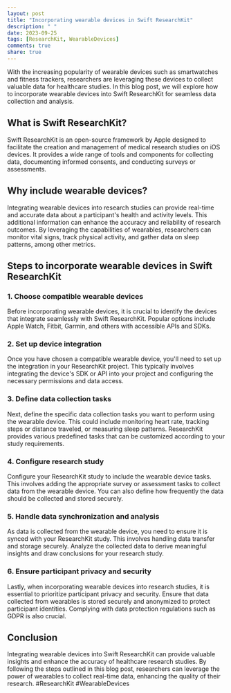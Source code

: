 ```yaml
---
layout: post
title: "Incorporating wearable devices in Swift ResearchKit"
description: " "
date: 2023-09-25
tags: [ResearchKit, WearableDevices]
comments: true
share: true
---
```


With the increasing popularity of wearable devices such as smartwatches and fitness trackers, researchers are leveraging these devices to collect valuable data for healthcare studies. In this blog post, we will explore how to incorporate wearable devices into Swift ResearchKit for seamless data collection and analysis.

## What is Swift ResearchKit?

Swift ResearchKit is an open-source framework by Apple designed to facilitate the creation and management of medical research studies on iOS devices. It provides a wide range of tools and components for collecting data, documenting informed consents, and conducting surveys or assessments.

## Why include wearable devices?

Integrating wearable devices into research studies can provide real-time and accurate data about a participant's health and activity levels. This additional information can enhance the accuracy and reliability of research outcomes. By leveraging the capabilities of wearables, researchers can monitor vital signs, track physical activity, and gather data on sleep patterns, among other metrics.

## Steps to incorporate wearable devices in Swift ResearchKit

### 1. Choose compatible wearable devices

Before incorporating wearable devices, it is crucial to identify the devices that integrate seamlessly with Swift ResearchKit. Popular options include Apple Watch, Fitbit, Garmin, and others with accessible APIs and SDKs.

### 2. Set up device integration

Once you have chosen a compatible wearable device, you'll need to set up the integration in your ResearchKit project. This typically involves integrating the device's SDK or API into your project and configuring the necessary permissions and data access.

### 3. Define data collection tasks

Next, define the specific data collection tasks you want to perform using the wearable device. This could include monitoring heart rate, tracking steps or distance traveled, or measuring sleep patterns. ResearchKit provides various predefined tasks that can be customized according to your study requirements.

### 4. Configure research study

Configure your ResearchKit study to include the wearable device tasks. This involves adding the appropriate survey or assessment tasks to collect data from the wearable device. You can also define how frequently the data should be collected and stored securely.

### 5. Handle data synchronization and analysis

As data is collected from the wearable device, you need to ensure it is synced with your ResearchKit study. This involves handling data transfer and storage securely. Analyze the collected data to derive meaningful insights and draw conclusions for your research study.

### 6. Ensure participant privacy and security

Lastly, when incorporating wearable devices into research studies, it is essential to prioritize participant privacy and security. Ensure that data collected from wearables is stored securely and anonymized to protect participant identities. Complying with data protection regulations such as GDPR is also crucial.

## Conclusion

Integrating wearable devices into Swift ResearchKit can provide valuable insights and enhance the accuracy of healthcare research studies. By following the steps outlined in this blog post, researchers can leverage the power of wearables to collect real-time data, enhancing the quality of their research. #ResearchKit #WearableDevices
